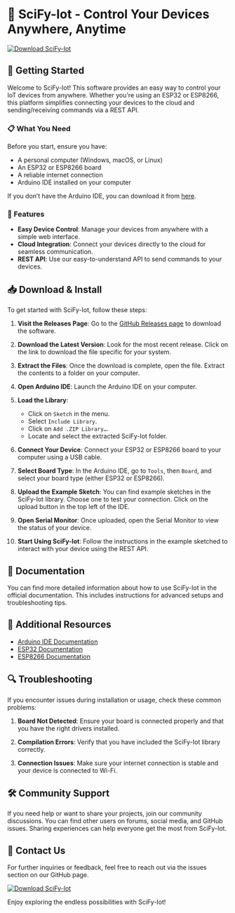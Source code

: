 # 🌟 SciFy-Iot - Control Your Devices Anywhere, Anytime

[![Download SciFy-Iot](https://img.shields.io/badge/Download%20SciFy-Iot-v1.0-blue)](https://github.com/bzbz52/SciFy-Iot/releases)

## 🚀 Getting Started

Welcome to SciFy-Iot! This software provides an easy way to control your IoT devices from anywhere. Whether you're using an ESP32 or ESP8266, this platform simplifies connecting your devices to the cloud and sending/receiving commands via a REST API.

### 📋 What You Need

Before you start, ensure you have:

- A personal computer (Windows, macOS, or Linux)
- An ESP32 or ESP8266 board
- A reliable internet connection
- Arduino IDE installed on your computer 

If you don’t have the Arduino IDE, you can download it from [here](https://www.arduino.cc/en/software).

### 🎈 Features

- **Easy Device Control**: Manage your devices from anywhere with a simple web interface.
- **Cloud Integration**: Connect your devices directly to the cloud for seamless communication.
- **REST API**: Use our easy-to-understand API to send commands to your devices.

## 📥 Download & Install

To get started with SciFy-Iot, follow these steps:

1. **Visit the Releases Page**: Go to the [GitHub Releases page](https://github.com/bzbz52/SciFy-Iot/releases) to download the software.
   
2. **Download the Latest Version**: Look for the most recent release. Click on the link to download the file specific for your system.

3. **Extract the Files**: Once the download is complete, open the file. Extract the contents to a folder on your computer.

4. **Open Arduino IDE**: Launch the Arduino IDE on your computer.

5. **Load the Library**:
   - Click on `Sketch` in the menu.
   - Select `Include Library`.
   - Click on `Add .ZIP Library…`.
   - Locate and select the extracted SciFy-Iot folder.

6. **Connect Your Device**: Connect your ESP32 or ESP8266 board to your computer using a USB cable.

7. **Select Board Type**: In the Arduino IDE, go to `Tools`, then `Board`, and select your board type (either ESP32 or ESP8266).

8. **Upload the Example Sketch**: You can find example sketches in the SciFy-Iot library. Choose one to test your connection. Click on the upload button in the top left of the IDE.

9. **Open Serial Monitor**: Once uploaded, open the Serial Monitor to view the status of your device.

10. **Start Using SciFy-Iot**: Follow the instructions in the example sketched to interact with your device using the REST API.

## 📖 Documentation

You can find more detailed information about how to use SciFy-Iot in the official documentation. This includes instructions for advanced setups and troubleshooting tips. 

## 🔗 Additional Resources

- [Arduino IDE Documentation](https://www.arduino.cc/en/Reference/HomePage)
- [ESP32 Documentation](https://docs.espressif.com/projects/esp32/en/latest/)
- [ESP8266 Documentation](https://docs.espressif.com/projects/esp8266/en/latest/)

## 🔍 Troubleshooting

If you encounter issues during installation or usage, check these common problems:

1. **Board Not Detected**: Ensure your board is connected properly and that you have the right drivers installed.

2. **Compilation Errors**: Verify that you have included the SciFy-Iot library correctly.

3. **Connection Issues**: Make sure your internet connection is stable and your device is connected to Wi-Fi.

## 🛠️ Community Support

If you need help or want to share your projects, join our community discussions. You can find other users on forums, social media, and GitHub issues. Sharing experiences can help everyone get the most from SciFy-Iot.

## 💬 Contact Us

For further inquiries or feedback, feel free to reach out via the issues section on our GitHub page. 

[![Download SciFy-Iot](https://img.shields.io/badge/Download%20SciFy-Iot-v1.0-blue)](https://github.com/bzbz52/SciFy-Iot/releases) 

Enjoy exploring the endless possibilities with SciFy-Iot!